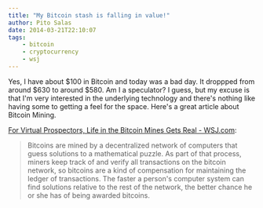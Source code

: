 ```yaml
---
title: "My Bitcoin stash is falling in value!"
author: Pito Salas
date: 2014-03-21T22:10:07
tags:
    - bitcoin
    - cryptocurrency
    - wsj
---
```




Yes, I have about $100 in Bitcoin and today was a bad day. It droppped from
around $630 to around $580. Am I a speculator? I guess, but my excuse is that
I'm very interested in the underlying technology and there's nothing like
having some to getting a feel for the space. Here's a great article about
Bitcoin Mining.

[For Virtual Prospectors, Life in the Bitcoin Mines Gets Real -
WSJ.com](<http://online.wsj.com/news/articles/SB10001424127887324665604579079721277783300?mod=rss_mobile_uber_feed&mg=reno64-wsj&url=http%3A%2F%2Fonline.wsj.com%2Farticle%2FSB10001424127887324665604579079721277783300.html%3Fmod%3Drss_mobile_uber_feed>):

> Bitcoins are mined by a decentralized network of computers that guess
> solutions to a mathematical puzzle. As part of that process, miners keep
> track of and verify all transactions on the bitcoin network, so bitcoins are
> a kind of compensation for maintaining the ledger of transactions. The
> faster a person's computer system can find solutions relative to the rest of
> the network, the better chance he or she has of being awarded bitcoins.




